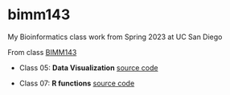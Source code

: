 # bimm143

My Bioinformatics class work from Spring 2023 at UC San Diego

From class [BIMM143](https://bioboot.github.io/bimm143_S23/)

- Class 05: **Data Visualization** [source code](https://github.com/jfkwong/bimm143/blob/main/Class%205/Class05.qmd)

- Class 07: **R functions** [source code](https://github.com/jfkwong/bimm143/blob/main/Class07/Class07.qmd)
